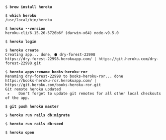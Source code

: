 <pre><code>
$ <b>brew install heroku</b>

$ <b>which heroku</b>
/usr/local/bin/heroku

$ <b>heroku --version</b>
heroku-cli/6.15.26-5726b6f (darwin-x64) node-v9.5.0

$ <b>heroku login</b>

$ <b>heroku create</b>
Creating app... done, ⬢ dry-forest-22998
https://dry-forest-22998.herokuapp.com/ | https://git.heroku.com/dry-forest-22998.git

$ <b>heroku apps:rename books-heroku-ror</b>
Renaming dry-forest-22998 to books-heroku-ror... done
https://books-heroku-ror.herokuapp.com/ | https://git.heroku.com/books-heroku-ror.git
Git remote heroku updated
 ▸    Don't forget to update git remotes for all other local checkouts of the app.

$ <b>git push heroku master</b>

$ <b>heroku run rails db:migrate</b>

$ <b>heroku run rails db:seed</b>

$ <b>heroku open</b>
</pre></code>
